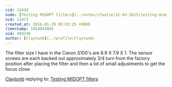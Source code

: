 ```yaml
---
cid: 13439
node: [Testing MIDOPT filters](../notes/cfastie/12-03-2015/testing-midopt-filters)
nid: 12473
created_at: 2016-01-29 05:03:25 +0000
timestamp: 1454043805
uid: 460246
author: [Claytonb](../profile/Claytonb)
---
```


The filter size I have in the Canon S100's are 8.9 X 7.9 X 1. The sensor screws are each backed out approximately 3/4 turn from the factory position after placing the filter and then a lot of small adjustments to get the focus close.

[Claytonb](../profile/Claytonb) replying to: [Testing MIDOPT filters](../notes/cfastie/12-03-2015/testing-midopt-filters)


